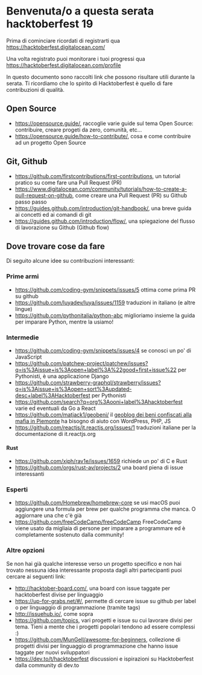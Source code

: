 # Benvenuta/o a questa serata hacktoberfest 19

Prima di cominciare ricordati di registrarti qua https://hacktoberfest.digitalocean.com/

Una volta registrato puoi monitorare i tuoi progressi qua https://hacktoberfest.digitalocean.com/profile

In questo documento sono raccolti link che possono risultare utili durante la serata. Ti ricordiamo che lo spirito di Hacktoberfest è quello di fare contribuzioni di qualità.

## Open Source

- https://opensource.guide/, raccoglie varie guide sul tema Open Source: contribuire, creare progeti da zero, comunità, etc...
- https://opensource.guide/how-to-contribute/, cosa e come contribuire ad un progetto Open Source

## Git, Github

- https://github.com/firstcontributions/first-contributions, un tutorial pratico su come fare una Pull Request (PR)
- https://www.digitalocean.com/community/tutorials/how-to-create-a-pull-request-on-github, come creare una Pull Request (PR) su Github passo passo
- https://guides.github.com/introduction/git-handbook/, una breve guida ai concetti ed ai comandi di git
- https://guides.github.com/introduction/flow/, una spiegazione del flusso di lavorazione su Github (Github flow)

## Dove trovare cose da fare

Di seguito alcune idee su contribuzioni interessanti:

### Prime armi

- https://github.com/coding-gym/snippets/issues/5 ottima come prima PR su github
- https://github.com/luyadev/luya/issues/1159 traduzioni in italiano (e altre lingue)
- https://github.com/pythonitalia/python-abc miglioriamo insieme la guida per imparare Python, mentre la usiamo!

### Intermedie

- https://github.com/coding-gym/snippets/issues/4 se conosci un po' di JavaScript
- https://github.com/patchew-project/patchew/issues?q=is%3Aissue+is%3Aopen+label%3A%22good+first+issue%22 per Pythonisti, è una applicazione Django
- https://github.com/strawberry-graphql/strawberry/issues?q=is%3Aissue+is%3Aopen+sort%3Aupdated-desc+label%3AHacktoberfest per Pythonisti
- https://github.com/search?q=org%3Aooni+label%3Ahacktoberfest varie ed eventuali da Go a React
- https://github.com/matjack1/geobeni/ il [geoblog dei beni confiscati alla mafia in Piemonte](http://geobeni.liberapiemonte.it/) ha bisogno di aiuto con WordPress, PHP, JS
- https://github.com/reactjs/it.reactjs.org/issues/1 traduzioni italiane per la documentazione di it.reactjs.org
 
#### Rust

- https://github.com/xiph/rav1e/issues/1659 richiede un po' di C e Rust
- https://github.com/orgs/rust-av/projects/2 una board piena di issue interessanti

### Esperti

- https://github.com/Homebrew/homebrew-core se usi macOS puoi aggiungere una formula per brew per qualche programma che manca. O aggiornare una che c'è già
- https://github.com/freeCodeCamp/freeCodeCamp FreeCodeCamp viene usato da migliaia di persone per imparare a programmare ed è completamente sostenuto dalla community!

### Altre opzioni

Se non hai già qualche interesse verso un progetto specifico e non hai trovato nessuna idea interessante proposta dagli altri partecipanti puoi cercare ai seguenti link:

- http://hacktober-board.com/, una board con issue taggate per hacktoberfest divise per linguaggio
- https://up-for-grabs.net/#/, permette di cercare issue su github per label o per linguaggio di programmazione (tramite tags)
- http://issuehub.io/, come sopra
- https://github.com/topics, vari progetti e issue su cui lavorare divisi per tema. Tieni a mente che i progetti popolari tendono ad essere complessi :)
- https://github.com/MunGell/awesome-for-beginners, collezione di progetti divisi per linguaggio di programmazione che hanno issue taggate per nuovi sviluppatori
- https://dev.to/t/hacktoberfest discussioni e ispirazioni su Hacktoberfest dalla community di dev.to
